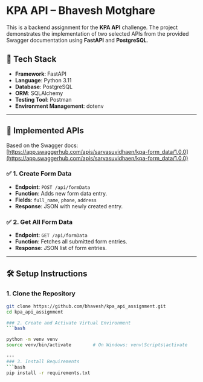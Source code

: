 # KPA API  – Bhavesh Motghare

This is a backend assignment for the **KPA API** challenge. The project demonstrates the implementation of two selected APIs from the provided Swagger documentation using **FastAPI** and **PostgreSQL**.

## 🚀 Tech Stack

- **Framework**: FastAPI
- **Language**: Python 3.11
- **Database**: PostgreSQL
- **ORM**: SQLAlchemy
- **Testing Tool**: Postman
- **Environment Management**: dotenv

---

## 📌 Implemented APIs

Based on the Swagger docs: [https://app.swaggerhub.com/apis/sarvasuvidhaen/kpa-form_data/1.0.0](https://app.swaggerhub.com/apis/sarvasuvidhaen/kpa-form_data/1.0.0)

### ✅ 1. Create Form Data  
- **Endpoint**: `POST /api/formData`
- **Function**: Adds new form data entry.
- **Fields**: `full_name`, `phone`, `address`
- **Response**: JSON with newly created entry.

### ✅ 2. Get All Form Data  
- **Endpoint**: `GET /api/formData`
- **Function**: Fetches all submitted form entries.
- **Response**: JSON list of form entries.

---

## 🛠️ Setup Instructions

### 1. Clone the Repository

```bash
git clone https://github.com/bhavesh/kpa_api_assignment.git
cd kpa_api_assignment

### 2. Create and Activate Virtual Environment
```bash

python -m venv venv
source venv/bin/activate        # On Windows: venv\Scripts\activate

---
### 3. Install Requirements
```bash
pip install -r requirements.txt
